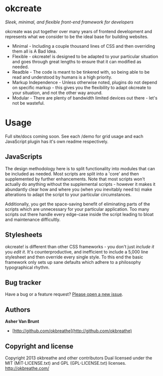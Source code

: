 # okcreate

*Sleek, minimal, and flexible front-end framework for developers*

okcreate was put together over many years of frontend development and
represents what we consider to be the ideal base for building websites.

* Minimal - Including a couple thousand lines of CSS and then overriding them all is A Bad Idea.
* Flexible - okcreate! is designed to be adapted to your particular situation and goes through great lengths to ensure that it can modified as needed.
* Readble - The code is meant to be tinkered with, so being able to be read and understood by humans is a high priority.
* Markup Independence - Unless otherwise noted, plugins do not depend on specific markup - this gives you the flexibility to adapt okcreate to your situation, and not the other way around.
* Modular - There are plenty of bandwidth limited devices out there - let's not be wasteful.



# Usage

Full site/docs coming soon. See each /demo for grid usage and each JavaScript
plugin has it's own readme respectively.



## JavaScripts

The design methodology here is to split functionality into modules that can be
included as needed. Most scripts are split into a 'core' and then supplemented
by further enhancements. Note that most scripts won't actually do anything without
the supplemental scripts - however it makes it abundantly clear how and where you
(when you inevitably need to) make alterations to adapt the script to your particular
circumstances. 

Additionally, you get the space-saving benefit of eliminating parts of the
scripts which are unnecessary for your particular application.  Too many
scripts out there handle every edge-case inside the script leading to bloat and
maintenance difficultly.



## Stylesheets

okcreate! is different than other CSS frameworks - you don't just <em>include it</em> you <em>edit it</em>. 
It's counterproductive, and inefficient to include a 5,000 line stylesheet and
then override every single style. To this end the basic framework only sets up
sane defaults which adhere to a philosophy typographical rhythm.



## Bug tracker

Have a bug or a feature request? [Please open a new issue](https://github.com/okbreathe/okcreate/issues). 



## Authors

**Asher Van Brunt**

+ [http://github.com/okbreathe](http://github.com/okbreathe)



## Copyright and license

Copyright 2013 okbreathe and other contributors
Dual licensed under the MIT (MIT-LICENSE.txt)
and GPL (GPL-LICENSE.txt) licenses.
http://okbreathe.com/
